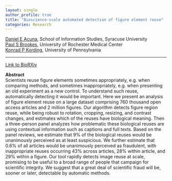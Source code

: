 ```yaml
---
layout: single
author_profile: true
title: "Bioscience-scale automated detection of figure element reuse"
categories: Research
---
```


[Daniel E Acuna](http://acuna.io), School of Information Studies, Syracuse University  
[Paul S Brookes](https://www.urmc.rochester.edu/people/23781238-paul-spencer-brookes), University of Rochester Medical Center  
[Konrad P Kording](http://kordinglab.com/), University of Pennsylvania

---------------------------------------
[Link to BioRXiv](https://doi.org/10.1101/269415)

**Abstract**  
Scientists reuse figure elements sometimes appropriately, e.g. when comparing methods, and sometimes inappropriately, e.g. when presenting an old experiment as a new control. To understand such reuse, automatically detecting it would be important. Here we present an analysis of figure element reuse on a large dataset comprising 760 thousand open access articles and 2 million figures. Our algorithm detects figure region reuse, while being robust to rotation, cropping, resizing, and contrast changes, and estimates which of the reuses have biological meaning. Then a three-person panel analyzes how problematic these biological reuses are using contextual information such as captions and full texts. Based on the panel reviews, we estimate that 9% of the biological reuses would be unanimously perceived as at least suspicious. We further estimate that 0.6% of all articles would be unanimously perceived as fraudulent, with inappropriate reuses occurring 43% across articles, 28% within article, and 29% within a figure. Our tool rapidly detects image reuse at scale, promising to be useful to a broad range of people that campaign for scientific integrity. We suggest that a great deal of scientific fraud will be, sooner or later, detectable by automatic methods.


